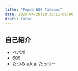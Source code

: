 ```yaml
---
title: "Pepab 609 Tatsumi"
date: 2020-04-28T10:35:11+09:00
draft: false
---
```


## 自己紹介
- ペパボ
- 609
- たつみ a.k.a. たっつー


